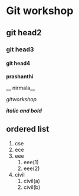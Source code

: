 # Git workshop
## git head2
### git head3
#### git head4

**prashanthi**

__ nirmala__

*gitworkshop*

_**italic and bold**_

## ordered list
1. cse
2. ece
3. eee
     1. eee(1)
     2. eee(2)
4. civil
   1. civil(a)
   2. civil(b)
   
